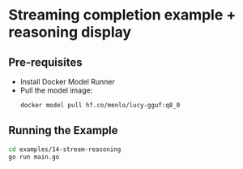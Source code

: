# Streaming completion example + reasoning display

## Pre-requisites

- Install Docker Model Runner
- Pull the model image:
  ```bash
  docker model pull hf.co/menlo/lucy-gguf:q8_0
  ```

## Running the Example

```bash
cd examples/14-stream-reasoning
go run main.go
```
